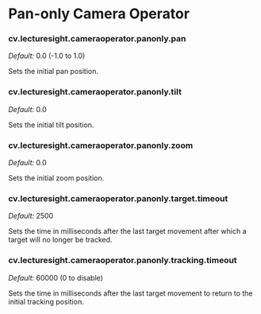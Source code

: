 # Pan-only Camera Operator

### cv.lecturesight.cameraoperator.panonly.pan

*Default:* 0.0 (-1.0 to 1.0)

Sets the initial pan position.

### cv.lecturesight.cameraoperator.panonly.tilt

*Default:* 0.0

Sets the initial tilt position.

### cv.lecturesight.cameraoperator.panonly.zoom

*Default:* 0.0

Sets the initial zoom position.

### cv.lecturesight.cameraoperator.panonly.target.timeout

*Default:* 2500

Sets the time in milliseconds after the last target movement after which a target will no longer be tracked.

### cv.lecturesight.cameraoperator.panonly.tracking.timeout

*Default:* 60000 (0 to disable)

Sets the time in milliseconds after the last target movement to return to the initial tracking position.

